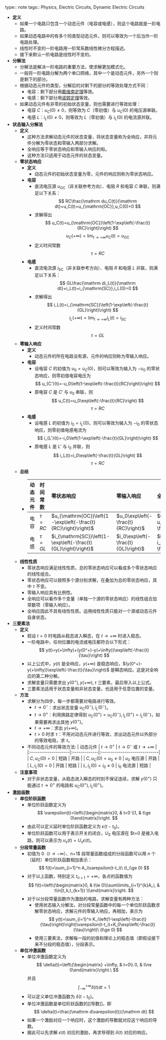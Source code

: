 type:: note
tags:: Physics, Electric Circuits, Dynamic Electric Circuits

- **定义**
	- 如果一个电路只包含一个动态元件（电容或电感），则这个电路就是一阶电路。
	- 如果动态电路中的有多个同类型动态元件，则可以等效为一个后当作一阶电路处理。
	- 线性时不变的一阶电路用一阶常系数线性微分方程描述。
	- 接下来默认一阶电路是线性时不变的。
- **分解法**
	- 分解法是解决一阶电路的重要方法，使求解更加模式化。
	- 一般将一阶电路分解为两个单口网络，其中一个是动态元件，另外一个则是剩下的部分。
	- 根据动态元件的类型，分解后的对剩下的部分的等效处理方式不同：
		- 电容：剩下部分用[戴维南定理](((65faf872-1f8e-4f5f-83a5-eab5ea0a5ac2)))等效。
		- 电感：剩下部分用[诺顿定理](((65faf872-bcb5-4cf1-b4b1-58cc614b4737)))等效。
	- 如果动态元件有非零的初始状态变量，则也需要进行等效处理：
		- 电容 $C$：$u_C(0)\ne 0$，则等效为 $C$（零初值）与 $u_C(0)$ 的电压源串联。
		- 电感 $L$：$i_L(0)\ne 0$，则等效为 $L$（零初值）与 $i_L(0)$ 的电流源并联。
- **状态输入分解法**
	- **定义**
		- 这种方法求解动态元件的状态变量，将状态变量称为全响应，并将元件分解为零状态和零输入两部分求解。
		- 全响应等于零状态响应和零输入响应的和。
		- 这种方法只适用于动态元件的状态变量。
	- **零状态响应**
		- **定义**
			- 动态元件的初始状态变量为零，元件的响应则称为零状态响应。
		- **电容**
			- 直流电压源 $u_{\mathrm{OC}}$（非关联参考方向）、电阻 $R$ 和电容 $C$ 串联，则满足以下关系：
			  $$
			  RC\frac{\mathrm du_C(t)}{\mathrm dt}+u_C(t)=u_{\mathrm{OC}},u_C(0)=0
			  $$
			- 求解得出
			  $$
			  u_C(t)=u_{\mathrm{OC}}\left(1-\exp\left(-\frac{t}{RC}\right)\right)
			  $$
			  $$
			  u_C(+\infty)=\lim_{t\to+\infty}u_C(t)=u_{\mathrm{OC}}
			  $$
			- 定义时间常数
			  $$
			  \tau=RC
			  $$
		- **电感**
			- 直流电流源 $i_{\mathrm{SC}}$（非关联参考方向）、电阻 $R$ 和电感 $L$ 并联，则满足以下关系：
			  $$
			  GL\frac{\mathrm di_L(t)}{\mathrm dt}+i_L(t)=i_{\mathrm{SC}},i_L(0)=0
			  $$
			- 求解得出
			  $$
			  i_L(t)=i_{\mathrm{SC}}\left(1-\exp\left(-\frac{t}{GL}\right)\right)
			  $$
			  $$
			  i_L(+\infty)=\lim_{t\to+\infty}i_L(t)=i_{\mathrm{SC}}
			  $$
			- 定义时间常数
			  $$
			  \tau=GL
			  $$
	- **零输入响应**
		- **定义**
			- 动态元件的所在电路没有源，元件的响应则称为零输入响应。
		- **电容**
			- 设电容 $C$ 的初值为 $u_0=u_C(0)$，则可以等效为输入为 $-u_0$ 的零状态响应，则零初值电容电压为
			  $$
			  u_{C'}(t)=-u_0\left(1-\exp\left(-\frac{t}{RC}\right)\right)
			  $$
			- 原电容 $C$ 是 $C'$ 与 $u_0$ 串联，则
			  $$
			  u_C(t)=u_0\exp\left(-\frac{t}{RC}\right)
			  $$
			  $$
			  \tau=RC
			  $$
		- **电感**
			- 设电感 $L$ 的初值为 $i_0=i_L(0)$，则可以等效为输入为 $-i_0$ 的零状态响应，则零初值电感电流为
			  $$
			  i_{L'}(t)=-i_0\left(1-\exp\left(-\frac{t}{GL}\right)\right)
			  $$
			- 原电感 $L$ 是 $L'$ 与 $i_0$ 并联，则
			  $$
			  i_L(t)=i_0\exp\left(-\frac{t}{GL}\right)
			  $$
			  $$
			  \tau=RC
			  $$
	- **总结**
		- | 动态元件 | 时间常数  | 零状态响应                                                     | 零输入响应                          | 全响应                                                                |
		  |:--------:|:----------|:---------------------------------------------------------------|:------------------------------------|:----------------------------------------------------------------------|
		  | 电容     | $\tau=RC$ | $u_{\mathrm{OC}}\left(1-\exp\left(-\frac{t}{RC}\right)\right)$ | $u_0\exp\left(-\frac{t}{RC}\right)$ | $u_{\mathrm{OC}}+(u_0-u_{\mathrm{OC}})\exp\left(-\frac{t}{RC}\right)$ |
		  | 电感     | $\tau=GL$ | $i_{\mathrm{SC}}\left(1-\exp\left(-\frac{t}{GL}\right)\right)$ | $i_0\exp\left(-\frac{t}{GL}\right)$ | $i_{\mathrm{SC}}+(i_0-i_{\mathrm{SC}})\exp\left(-\frac{t}{GL}\right)$ |
	- **线性性质**
		- 零状态响应满足线性性质，总的零状态响应可以看成多个零状态响应的线性组合。
		- 零状态响应可以按照多个源分别求解，在叠加为总的零状态响应，其中 $\tau$ 不变。
		- 零输入响应具有比例性。
		- 全响应可以看作多个变量（单独一个源的零状态响应）的线性组合加常数项（零输入响应）。
		- 全响应因此不具有线性性质。运用线性性质只能对一个源或动态元件自身状态。
- **三要素法**
	- **定义**
		- 假设 $t=0$ 时电路从稳态进入瞬态，在 $t\to +\infty$ 时进入稳态。
		- 一阶电路中，任何位置的电流或电压都符合以下形式：
		  $$
		  y(t)=y(+\infty)+(y(0^+)-y(+\infty))\exp\left(-\frac{t}{\tau}\right)
		  $$
		- 以上公式中，$y(t)$ 是全响应，$y(+\infty)$ 是稳态响应，$(y(0^+)-y(+\infty))\exp\left(-\frac{t}{\tau}\right)$ 是瞬态响应。这是对全响应的第二种分解。
		- 求解变量只需要求出 $y(0^+),y(+\infty),\tau$ 三要素，最后带入以上公式。
		- 三要素法适用于状态变量和非状态变量，也适用于任意位置的变量。
	- **方法**
		- 求解分为四步，每一步都需要对电路进行等效。
			- $t\to 0^-$：求出状态变量 $u_C(0^-),i_L(0^-)$。
			- $t\to 0^+$：利用换路定律得到 $u_C(0^+)=u_C(0^-),i_L(0^+)=i_L(0^-)$，如果需要再求出其他 $y(0^+)$。
			- $t\to +\infty$：求出 $y(+\infty)$。
			- $t>0$ 时求 $\tau$：不用对动态元件进行等效，求出动态元件以外部分的等效电阻，求 $\tau$。
		- 不同动态元件的等效方法:
		  | 动态元件            | $t\to 0^+$   | $t\to 0^-$ 或 $t\to +\infty$ |
		  |:--------------------|:-------------|:-----------------------------|
		  | $C,u_C(0)=0$        | 短路         | 开路                         |
		  | $C,u_C(0)=u_0\ne 0$ | $u_0$ 电压源 | 开路                         |
		  | $L,i_L(0)=0$        | 开路         | 短路                         |
		  | $L,i_L(0)=i_0\ne 0$ | $i_0$ 电流源 | 短路                         |
	- **注意事项**
		- 对于非状态变量，从稳态进入瞬态的时刻不保证连续，求解 $y(0^+)$ 只能通过 $t\to 0^+$ 的电路和 $u_C(0^+),i_L(0^+)$。
- **激励函数**
	- **单位阶跃函数**
		- 单位阶跃函数定义为
		  $$
		  \varepsilon(t)=\left\{\begin{matrix}0, & t<0 \\1, & t\ge 0\end{matrix}\right.
		  $$
		- 由此可以定义延时单位阶跃函数定义为 $\varepsilon(t-t_0)$。
		- 单位阶跃函数可以用于表示开关的闭合，$U_S$ 电压源在 $t=0 是接入电路，则可以表示为 $u_s(t)=U_s\varepsilon(t)$。
	- **分段常量函数**
		- 初值为 $0$（$t\to -\infty）、$n+1$ 段常量函数组成的分段函数可以用 $n$ 个（延时）单位阶跃函数相加表示：
		  $$
		  f(t)=\sum_{i=1}^n A_i\varepsilon(t-t_i)\ (t_i\ge 0)
		  $$
		- 对于以上函数，特别定义 $t_{n+1}=+\infty$，各点的函数值为
		  $$
		  f(t)=\left\{\begin{matrix}0, & t\le 0\\\sum\limits_{i=1}^{k}A_i, & t\in[t_k,t_{k+1}) \\\end{matrix}\right.
		  $$
		- 对于以分段常量函数作为激励的电路，求解变量有两种方法：
			- 使用状态输入分解法，对分段常量函数中的每一个单位阶跃函数求解零状态响应，求解元件的零输入响应，再相加，表示为
			  $$
			  y(t)=\sum_{i=1}^n K_i\left(1-\exp\left(-\frac{t}{\tau}\right)\right)\varepsilon(t-t_i)+K_0\exp\left(-\frac{t}{\tau}\right)\ (t\ge 0)
			  $$
			- 使用三要素法，求解每一段的初值和理论上的稳态值（即假设接下来不分段的稳态值），分段表示。
	- **单位冲激函数**
		- 单位冲激函数定义为
		  $$
		  \delta(t)=\left\{\begin{matrix} +\infty, & t=0\\ 0, & t\ne 0\end{matrix}\right.\
		  $$
		  并且
		  $$
		  \int_{-\infty}^{+\infty}\delta(t)\mathrm dt=1
		  $$
		- 可以定义单位冲激函数为 $\delta(t-t_0)$。
		- 单位冲激函数是单位阶跃函数的[[导数]]，即
		  $$
		  \delta(t)=\frac{\mathrm d\varepsilon(t)}{\mathrm dt}
		  $$
		- 如果一个激励对应一个响应时，这个激励的导数就对应这个响应的导数。
		- 据此可以先求解 $\varepsilon(t)$ 对应的激励，再求导得到 $\delta(t)$ 对应的响应。